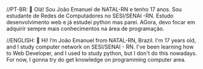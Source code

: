 //PT-BR:
👋 Olá! Sou João Emanuel de NATAL-RN e tenho 17 anos.
Sou estudante de Redes de Computadores no SESI/SENAI -RN. 
Estudo desenvolvimento web e já estudei python mas parei.
AGora, devo focar em adquirir sempre mais conhecimentos na área de programação.

//ENGLISH:
👋 Hi! I’m João Emanuel from NATAL-RN, Brazil.
I'm 17 years old, and I study computer network on SESI/SENAI - RN.
I've been learning how to Web Developer, and I used to study python, but I don't do this nowadays.
For now, I gonna try do get knowledge on programming computer area.

